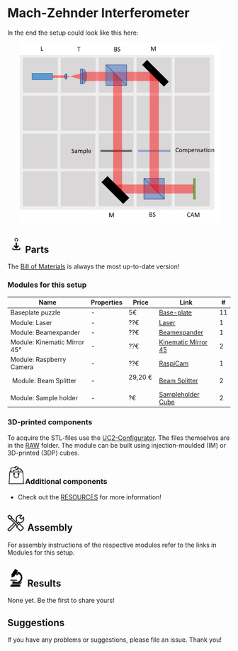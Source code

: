 # Mach-Zehnder Interferometer

In the end the setup could look like this here:

<p align="center">
<img src="./IMAGES/UC2_Setups_11_mach-zehnder.png" width="450">
</p>

## <img src="./IMAGES/D.png" width="40">Parts
The [Bill of Materials](https://docs.google.com/spreadsheets/d/1U1MndGKRCs0LKE5W8VGreCv9DJbQVQv7O6kgLlB6ZmE/edit?usp=sharing) is always the most up-to-date version!

### Modules for this setup

|  Name | Properties  |  Price | Link  | # |
|---|---|---|---|---|
| Baseplate puzzle| - | 5€  | [Base-plate](../../CAD/ASSEMBLY_Baseplate/)  | 11|
|  Module: Laser  | - | ??€  | [Laser](../../CAD/ASSEMBLY_CUBE_Laser)  | 1|
|  Module: Beamexpander  | - | ??€  | [Beamexpander](../../CAD/ASSEMBLY_CUBE_Beamexpander)  | 1|
|  Module: Kinematic Mirror 45°  | - | ??€  | [Kinematic Mirror 45](../../CAD/ASSEMBLY_CUBE_Mirror_Kinematic_45)  | 2|
|  Module: Raspberry Camera  | - | ??€  | [RaspiCam](../../CAD/ASSEMBLY_CUBE_RaspiCam)  | 1|
|  Module: Beam Splitter | - | 29,20 €  | [Beam Splitter](../../CAD/ASSEMBLY_CUBE_Beamsplitter)  | 2|
|  Module: Sample holder | - | ?€  | [Sampleholder Cube](../../CAD/ASSEMBLY_CUBE_Sample_Holder)  | 2 |

### 3D-printed components
To acquire the STL-files use the [UC2-Configurator](https://uc2configurator.netlify.app/). The files themselves are in the [RAW](../../CAD/RAW/STL) folder. The module can be built using injection-moulded (IM) or 3D-printed (3DP) cubes.

### <img src="./IMAGES/B.png" width="40">Additional components
* Check out the [RESOURCES](../../TUTORIALS/RESOURCES) for more information!

## <img src="./IMAGES/A.png" width="40"> Assembly
For assembly instructions of the respective modules refer to the links in Modules for this setup.

## <img src="./IMAGES/E.png" width="40"> Results
None yet. Be the first to share yours!

## Suggestions
If you have any problems or suggestions, please file an issue. Thank you!
